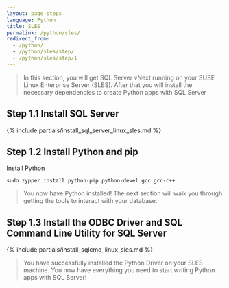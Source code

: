 ```yaml
---
layout: page-steps
language: Python
title: SLES
permalink: /python/sles/
redirect_from:
  - /python/
  - /python/sles/step/
  - /python/sles/step/1
---
```



> In this section, you will get SQL Server vNext running on your SUSE Linux Enterprise Server (SLES). After that you will install the necessary dependencies to create Python apps with SQL Server

## Step 1.1 Install SQL Server
{% include partials/install_sql_server_linux_sles.md %}

## Step 1.2 Install Python and pip


Install Python

```terminal
sudo zypper install python-pip python-devel gcc gcc-c++
```
    
> You now have Python installed! The next section will walk you through getting the tools to interact with your database.

## Step 1.3 Install the ODBC Driver and SQL Command Line Utility for SQL Server

{% include partials/install_sqlcmd_linux_sles.md %}


    
> You have successfully installed the Python Driver on your SLES machine. You now have everything you need to start writing Python apps with SQL Server!

